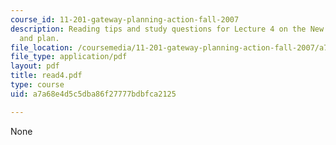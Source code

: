 ```yaml
---
course_id: 11-201-gateway-planning-action-fall-2007
description: Reading tips and study questions for Lecture 4 on the New Orleans panel
  and plan.
file_location: /coursemedia/11-201-gateway-planning-action-fall-2007/a7a68e4d5c5dba86f27777bdbfca2125_read4.pdf
file_type: application/pdf
layout: pdf
title: read4.pdf
type: course
uid: a7a68e4d5c5dba86f27777bdbfca2125

---
```

None